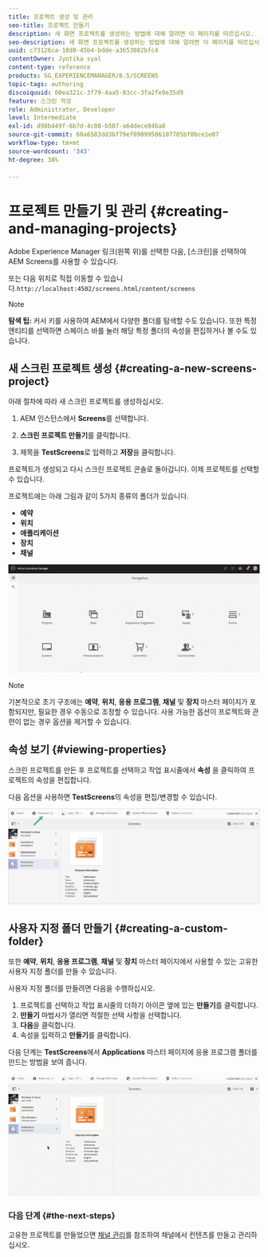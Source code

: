 ```yaml
---
title: 프로젝트 생성 및 관리
seo-title: 프로젝트 만들기
description: 새 화면 프로젝트를 생성하는 방법에 대해 알려면 이 페이지를 따르십시오.
seo-description: 새 화면 프로젝트를 생성하는 방법에 대해 알려면 이 페이지를 따르십시오.
uuid: c73126ca-18d0-45b4-bdde-a3653082bfc4
contentOwner: Jyotika syal
content-type: reference
products: SG_EXPERIENCEMANAGER/6.5/SCREENS
topic-tags: authoring
discoiquuid: 00ea321c-3f79-4aa5-83cc-3fa2fe9e35d9
feature: 스크린 작성
role: Administrator, Developer
level: Intermediate
exl-id: d98b449f-6b7d-4c08-b507-a64dece84ba8
source-git-commit: 60a6583dd3bf79ef09099506107705bf0bce1e07
workflow-type: tm+mt
source-wordcount: '343'
ht-degree: 38%

---
```


# 프로젝트 만들기 및 관리 {#creating-and-managing-projects}

Adobe Experience Manager 링크(왼쪽 위)를 선택한 다음, [스크린]을 선택하여 AEM Screens를 사용할 수 있습니다.

또는 다음 위치로 직접 이동할 수 있습니다.`http://localhost:4502/screens.html/content/screens`


>[!NOTE]
>**탐색 팁:**
>커서 키를 사용하여 AEM에서 다양한 폴더를 탐색할 수도 있습니다. 또한 특정 엔티티를 선택하면 스페이스 바를 눌러 해당 특정 폴더의 속성을 편집하거나 볼 수도 있습니다.

## 새 스크린 프로젝트 생성 {#creating-a-new-screens-project}

아래 절차에 따라 새 스크린 프로젝트를 생성하십시오.

1. AEM 인스턴스에서 **Screens**&#x200B;를 선택합니다.

1. **스크린 프로젝트 만들기**&#x200B;를 클릭합니다.

1. 제목을 **TestScreens**&#x200B;로 입력하고 **저장**&#x200B;을 클릭합니다.

프로젝트가 생성되고 다시 스크린 프로젝트 콘솔로 돌아갑니다. 이제 프로젝트를 선택할 수 있습니다.

프로젝트에는 아래 그림과 같이 5가지 종류의 폴더가 있습니다.

* **예약**
* **위치**
* **애플리케이션**
* **장치**
* **채널**

![player1](assets/create-project.gif)

>[!NOTE]
>
>기본적으로 초기 구조에는 **예약**, **위치**, **응용 프로그램**, **채널** 및 **장치** 마스터 페이지가 포함되지만, 필요한 경우 수동으로 조정할 수 있습니다. 사용 가능한 옵션이 프로젝트와 관련이 없는 경우 옵션을 제거할 수 있습니다.


## 속성 보기 {#viewing-properties}

스크린 프로젝트를 만든 후 프로젝트를 선택하고 작업 표시줄에서 **속성** 을 클릭하여 프로젝트의 속성을 편집합니다.

다음 옵션을 사용하면 **TestScreens**&#x200B;의 속성을 편집/변경할 수 있습니다.

![이미지](assets/create-project2.png)


## 사용자 지정 폴더 만들기 {#creating-a-custom-folder}

또한 **예약**, **위치**, **응용 프로그램**, **채널** 및 **장치** 마스터 페이지에서 사용할 수 있는 고유한 사용자 지정 폴더를 만들 수 있습니다.

사용자 지정 폴더를 만들려면 다음을 수행하십시오.

1. 프로젝트를 선택하고 작업 표시줄의 더하기 아이콘 옆에 있는 **만들기**&#x200B;를 클릭합니다.
1. **만들기** 마법사가 열리면 적절한 선택 사항을 선택합니다.
1. **다음**&#x200B;을 클릭합니다.
1. 속성을 입력하고 **만들기**&#x200B;를 클릭합니다.

다음 단계는 **TestScreens**&#x200B;에서 **Applications** 마스터 페이지에 응용 프로그램 폴더를 만드는 방법을 보여 줍니다.

![player2-1](assets/create-project3.gif)

### 다음 단계 {#the-next-steps}

고유한 프로젝트를 만들었으면 [채널 관리](managing-channels.md)를 참조하여 채널에서 컨텐츠를 만들고 관리하십시오.
